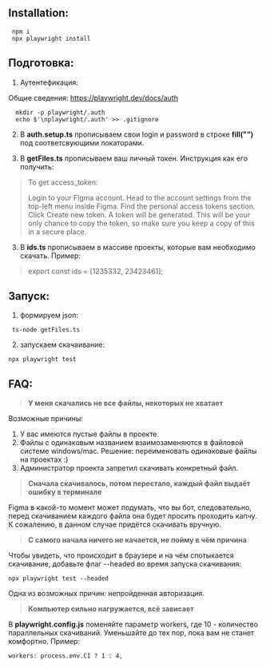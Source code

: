 ## Installation: 
```
 npm i
 npx playwright install
```
## Подготовка: 

1) Аутентефикация: 

  Общие сведения: https://playwright.dev/docs/auth
```
  mkdir -p playwright/.auth
  echo $'\nplaywright/.auth' >> .gitignore
```
2) В  **auth.setup.ts** прописываем свои login и password в строке **fill("")** под соответсвующими локаторами. 


3) В  **getFiles.ts** прописываем ваш личный токен. Инструкция как его получить:

>To get access_token:
>
>Login to your Figma account.
>Head to the account settings from the top-left menu inside Figma.
>Find the personal access tokens section.
>Click Create new token.
>A token will be generated. This will be your only chance to copy the token, so make sure you keep a copy of this in a secure place.

3) В  **ids.ts** прописываем в массиве проекты, которые вам необходимо скачать. Пример:  

>export const ids = [1235332, 23423461];

## Запуск:

1) формируем json:
```
 ts-node getFiles.ts
```
2) запускаем скачаивание: 
```
npx playwright test
```

## FAQ:

> **У меня скачались не все файлы, некоторых не хватает**

Возможные причины:
1) У вас имеются пустые файлы в проекте. 
2) Файлы с одинаковым названием взаимозаменяются в файловой системе windows/mac. Решение: переименовать одинаковые файлы на проектах :) 
3) Администратор проекта запретил скачивать конкретный файл. 

> **Сначала скачивалось, потом перестало, каждый файл выдаёт ошибку в терминале**

Figma в какой-то момент может подумать, что вы бот, следовательно, перед скачиванием каждого файла она будет просить проходить капчу. К сожалению, в данном случае придётся скачивать вручную. 

> **С самого начала ничего не качается, не пойму в чём причина**

Чтобы увидеть, что происходит в браузере и на чём спотыкается скачивание, добавьте флаг --headed во время запуска скачивания:

```
npx playwright test --headed
```
Одна из возможных причин: непройденная авторизация. 

> **Компьютер сильно нагружается, всё зависает**

В **playwright.config.js** поменяйте параметр workers, где 10 - количество параллельных скачиваний. Уменьшайте до тех пор, пока вам не станет комфортно. Пример:
```
workers: process.env.CI ? 1 : 4,
```
